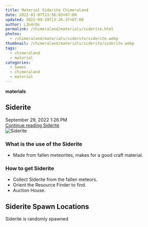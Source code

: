 ```yaml
---
title: Material Siderite Chimeraland
date: 2022-01-07T13:56:03+07:00
updated: 2022-09-29T13:26:37+07:00
author: L3n4r0x
permalink: /chimeraland/materials/siderite.html
photos:
  - /chimeraland/materials/siderite/siderite.webp
thumbnail: /chimeraland/materials/siderite/siderite.webp
tags:
  - chimeraland
  - material
categories:
  - Games
  - chimeraland
  - material
---
```


<link
  rel="stylesheet"
  href="https://rawcdn.githack.com/dimaslanjaka/Web-Manajemen/870a349/css/bootstrap-5-3-0-alpha3-wrapper.css"
/>
<section id="bootstrap-wrapper">
  <div data-bs-theme="dark">
    <div
      class="row g-0 border rounded overflow-hidden flex-md-row mb-4 shadow-sm position-relative bg-dark text-light"
    >
      <div class="col p-4 d-flex flex-column position-static">
        <strong class="d-inline-block mb-2 text-success">materials</strong>
        <h2 class="mb-0">Siderite</h2>
        <div class="mb-1 text-muted">September 29, 2022 1:26 PM</div>
        <a
          href="/chimeraland/materials/siderite.html"
          class="stretched-link d-none text-primary"
          >Continue reading Siderite</a
        >
      </div>
      <div class="col-auto d-none d-md-block d-lg-block">
        <img
          src="https://www.webmanajemen.com/chimeraland/materials/siderite/siderite.webp"
          alt="Siderite"
        />
      </div>
    </div>
    <div class="row">
      <div class="col-lg-6 col-12 mb-2">
        <div class="card">
          <div class="card-body">
            <h3 class="card-title">What is the use of the Siderite</h3>
            <div class="card-text">
              <ul>
                <li>
                  Made from fallen meteorites, makes for a good craft material.
                </li>
              </ul>
            </div>
          </div>
        </div>
      </div>
      <div class="col-lg-6 col-12 mb-2">
        <div class="card">
          <div class="card-body">
            <h3 class="card-title">How to get Siderite</h3>
            <div class="card-text">
              <ul>
                <li>Collect Siderite from the fallen meteors.</li>
                <li>Orient the Resource Finder to find.</li>
                <li>Auction House.</li>
              </ul>
            </div>
          </div>
        </div>
      </div>
      <div class="col-12 mb-2">
        <h2>Siderite Spawn Locations</h2>
        <p>Siderite is randomly spawned</p>
      </div>
    </div>
  </div>
</section>